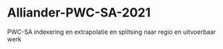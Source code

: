 # Alliander-PWC-SA-2021
PWC-SA indexering en extrapolatie en splitsing naar regio en uitvoerbaar werk 
